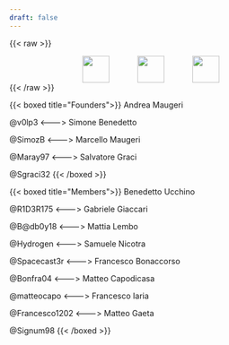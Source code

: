 ```yaml
---
draft: false
---
```


{{< raw >}}
<div style="display: flex; justify-content: center; column-gap: 50px">
    <a href="https://github.com/naslabsec">
        <img src="/img/contacts/github.png" style="width: 48px;" />
    </a>
    <a href="https://ctftime.org/team/199725">
        <img src="/img/contacts/ctftime.png" style="width: 48px;" />
    </a>
    <a href="mailto:naslabsec@gmail.com">
        <img src="/img/contacts/email.png" style="width: 48px;" />
    </a>
</div>
{{< /raw >}}

{{< boxed title="Founders">}}
Andrea Maugeri

@v0lp3
<--->
Simone Benedetto

@SimozB
<--->
Marcello Maugeri

@Maray97
<--->
Salvatore Graci

@Sgraci32
{{< /boxed >}}

{{< boxed title="Members">}}
Benedetto Ucchino

@R1D3R175
<--->
Gabriele Giaccari

@B@db0y18
<--->
Mattia Lembo

@Hydrogen
<--->
Samuele Nicotra

@Spacecast3r
<--->
Francesco Bonaccorso

@Bonfra04
<--->
Matteo Capodicasa

@matteocapo
<--->
Francesco Iaria

@Francesco1202
<--->
Matteo Gaeta

@Signum98
{{< /boxed >}}
